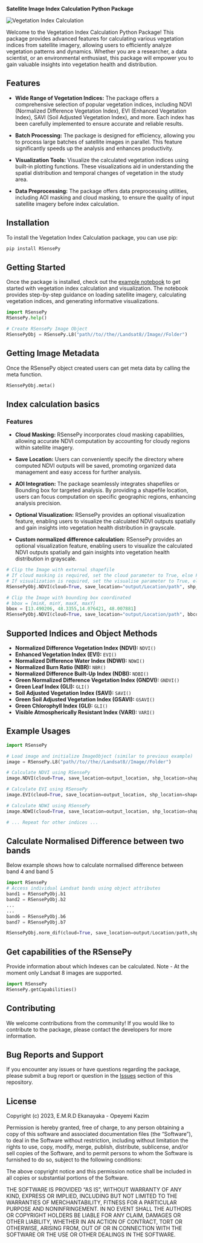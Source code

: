 **Satellite Image Index Calculation Python Package**

![Vegetation Index Calculation](https://i.ibb.co/mHsrnRt/package-logo.png)

Welcome to the Vegetation Index Calculation Python Package! This package provides advanced features for calculating various vegetation indices from satellite imagery, allowing users to efficiently analyze vegetation patterns and dynamics. Whether you are a researcher, a data scientist, or an environmental enthusiast, this package will empower you to gain valuable insights into vegetation health and distribution.

## Features

- **Wide Range of Vegetation Indices:** The package offers a comprehensive selection of popular vegetation indices, including NDVI (Normalized Difference Vegetation Index), EVI (Enhanced Vegetation Index), SAVI (Soil Adjusted Vegetation Index), and more. Each index has been carefully implemented to ensure accurate and reliable results.

- **Batch Processing:** The package is designed for efficiency, allowing you to process large batches of satellite images in parallel. This feature significantly speeds up the analysis and enhances productivity.

- **Visualization Tools:** Visualize the calculated vegetation indices using built-in plotting functions. These visualizations aid in understanding the spatial distribution and temporal changes of vegetation in the study area.

- **Data Preprocessing:** The package offers data preprocessing utilities, including AOI masking and cloud masking, to ensure the quality of input satellite imagery before index calculation.

## Installation

To install the Vegetation Index Calculation package, you can use pip:

```bash
pip install RSensePy
```

## Getting Started

Once the package is installed, check out the [example notebook](https://github.com/richiedlon/SoftwareDevProject/RSensePy_example.ipynb) to get started with vegetation index calculation and visualization. The notebook provides step-by-step guidance on loading satellite imagery, calculating vegetation indices, and generating informative visualizations.

```python
import RSensePy
RSensePy.help()

# Create RSensePy Image Object
RSensePyObj = RSensePy.L8("path//to//the//Landsat8//Image//Folder")
```
## Getting Image Metadata
Once the RSensePy object created users can get meta data by calling the meta function.
```python
RSensePyObj.meta()
```

## Index calculation basics
### Features

- **Cloud Masking:** RSensePy incorporates cloud masking capabilities, allowing accurate NDVI computation by accounting for cloudy regions within satellite imagery.

- **Save Location:** Users can conveniently specify the directory where computed NDVI outputs will be saved, promoting organized data management and easy access for further analysis.

- **AOI Integration:** The package seamlessly integrates shapefiles or Bounding box for targeted analysis. By providing a shapefile location, users can focus computation on specific geographic regions, enhancing analysis precision.

- **Optional Visualization:** RSensePy provides an optional visualization feature, enabling users to visualize the calculated NDVI outputs spatially and gain insights into vegetation health distribution in grayscale.

- **Custom normalized difference calculation:** RSensePy provides an optional visualization feature, enabling users to visualize the calculated NDVI outputs spatially and gain insights into vegetation health distribution in grayscale.

```python
# Clip the Image with external shapefile
# If cloud masking is required, set the cloud parameter to True, else False
# If visualization is required, set the visualise parameter to True, else False
RSensePyObj.NDVI(cloud=True, save_location="output/Location/path", shp_location="shapefile/location/path", visualise=False)
```
```python
# Clip the Image with bounding box coordinated
# bbox = [minX, minY, maxX, maxY]
bbox = [13.490206, 48.3355,14.076421, 48.007881]
RSensePyObj.NDVI(cloud=True, save_location="output/Location/path", bbcoord=bbox, visualise=False)
```
## Supported Indices and Object Methods

- **Normalized Difference Vegetation Index (NDVI):** `NDVI()`
- **Enhanced Vegetation Index (EVI):** `EVI()`
- **Normalized Difference Water Index (NDWI):** `NDWI()`
- **Normalized Burn Ratio (NBR):** `NBR()`
- **Normalized Difference Built-Up Index (NDBI):** `NDBI()`
- **Green Normalized Difference Vegetation Index (GNDVI):** `GNDVI()`
- **Green Leaf Index (GLI):** `GLI()`
- **Soil Adjusted Vegetation Index (SAVI):** `SAVI()`
- **Green Soil Adjusted Vegetation Index (GSAVI):** `GSAVI()`
- **Green Chlorophyll Index (GLI):** `GLI()`
- **Visible Atmospherically Resistant Index (VARI):** `VARI()`

## Example Usages

```python
import RSensePy

# Load image and initialize ImageObject (similar to previous example)
image = RSensePy.L8("path//to//the//Landsat8//Image//Folder")

# Calculate NDVI using RSensePy
image.NDVI(cloud=True, save_location=output_location, shp_location=shapefile_location, visualise=False)

# Calculate EVI using RSensePy
image.EVI(cloud=True, save_location=output_location, shp_location=shapefile_location, visualise=False)

# Calculate NDWI using RSensePy
image.NDWI(cloud=True, save_location=output_location, shp_location=shapefile_location, visualise=False)

# ... Repeat for other indices ...
```

## Calculate Normalised Difference between two bands
Below example shows how to calculate normalised difference between band 4 and band 5
```python
import RSensePy
# Access individual Landsat bands using object attributes
band1 = RSensePyObj.b1
band2 = RSensePyObj.b2
...
...
band6 = RSensePyObj.b6
band7 = RSensePyObj.b7

RSensePyObj.norm_dif(cloud=True, save_location=output/Location/path,shp_location=shapefile/location/path, band1= RSensePyObj.b4, band2= RSensePyObj.b5, visualise=True)
```

## Get capabilities of the RSensePy
Provide information about which Indexes can be calculated. Note - At the moment only Landsat 8 images are supported.
```python
import RSensePy
RSensePy.getCapabilities()
```



## Contributing

We welcome contributions from the community! If you would like to contribute to the package, please contact the developers for more information.

## Bug Reports and Support

If you encounter any issues or have questions regarding the package, please submit a bug report or question in the [Issues](https://github.com/richiedlon/SoftwareDevProject/issues) section of this repository.

## License

Copyright (c) 2023, E.M.R.D Ekanayaka - Opeyemi Kazim

Permission is hereby granted, free of charge, to any person obtaining a copy of this software and associated documentation files (the “Software”), to deal in the Software without restriction, including without limitation the rights to use, copy, modify, merge, publish, distribute, sublicense, and/or sell copies of the Software, and to permit persons to whom the Software is furnished to do so, subject to the following conditions:

The above copyright notice and this permission notice shall be included in all copies or substantial portions of the Software.

THE SOFTWARE IS PROVIDED “AS IS”, WITHOUT WARRANTY OF ANY KIND, EXPRESS OR IMPLIED, INCLUDING BUT NOT LIMITED TO THE WARRANTIES OF MERCHANTABILITY, FITNESS FOR A PARTICULAR PURPOSE AND NONINFRINGEMENT. IN NO EVENT SHALL THE AUTHORS OR COPYRIGHT HOLDERS BE LIABLE FOR ANY CLAIM, DAMAGES OR OTHER LIABILITY, WHETHER IN AN ACTION OF CONTRACT, TORT OR OTHERWISE, ARISING FROM, OUT OF OR IN CONNECTION WITH THE SOFTWARE OR THE USE OR OTHER DEALINGS IN THE SOFTWARE.
